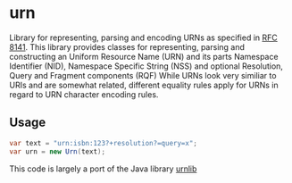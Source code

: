 # urn
Library for representing, parsing and encoding URNs as specified in [RFC 8141].
This library provides classes for representing, parsing and constructing an Uniform Resource Name (URN) 
and its parts Namespace Identifier (NID), Namespace Specific String (NSS) and optional Resolution, Query and Fragment components (RQF)
While URNs look very similiar to URIs and are somewhat related, different equality rules apply for URNs in regard to URN character encoding rules.


## Usage
```C#
var text = "urn:isbn:123?+resolution?=query=x";
var urn = new Urn(text);
```

This code is largely a port of the Java library [urnlib]


[RFC 8141]: https://tools.ietf.org/html/rfc8141
[urnlib]: https://github.com/slub/urnlib/blob/master/README.md
